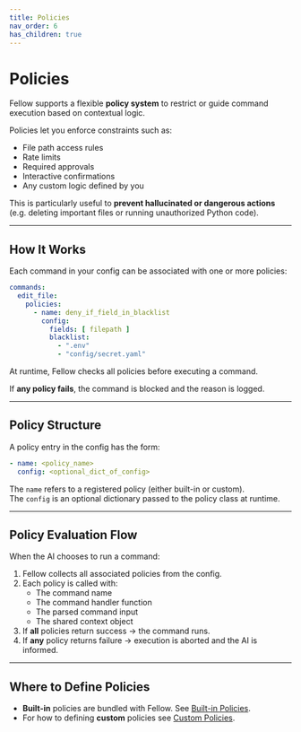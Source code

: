 ```yaml
---
title: Policies
nav_order: 6
has_children: true
---
```


# Policies

Fellow supports a flexible **policy system** to restrict or guide command execution based on contextual logic.

Policies let you enforce constraints such as:

- File path access rules
- Rate limits
- Required approvals
- Interactive confirmations
- Any custom logic defined by you

This is particularly useful to **prevent hallucinated or dangerous actions** (e.g. deleting important files or running unauthorized Python code).

---

## How It Works

Each command in your config can be associated with one or more policies:

```yaml
commands:
  edit_file:
    policies:
      - name: deny_if_field_in_blacklist
        config:
          fields: [ filepath ]
          blacklist:
            - ".env"
            - "config/secret.yaml"
```

At runtime, Fellow checks all policies before executing a command.

If **any policy fails**, the command is blocked and the reason is logged.

---

## Policy Structure

A policy entry in the config has the form:

```yaml
- name: <policy_name>
  config: <optional_dict_of_config>
```

The `name` refers to a registered policy (either built-in or custom).  
The `config` is an optional dictionary passed to the policy class at runtime.

---

## Policy Evaluation Flow

When the AI chooses to run a command:

1. Fellow collects all associated policies from the config.
2. Each policy is called with:
   - The command name
   - The command handler function
   - The parsed command input
   - The shared context object
3. If **all** policies return success → the command runs.
4. If **any** policy returns failure → execution is aborted and the AI is informed.

---

## Where to Define Policies

- **Built-in** policies are bundled with Fellow. See [Built-in Policies](/fellow/policies/builtin).
- For how to defining **custom** policies see [Custom Policies](/fellow/policies/custom).



